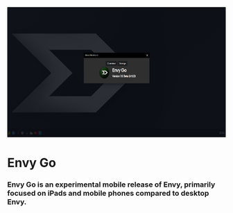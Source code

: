 <img src="70preview.png" height="300" width="600">
<h1>Envy Go</h1>
<h3>Envy Go is an experimental mobile release of Envy, primarily focused on iPads and mobile phones compared to desktop Envy.</h3>
